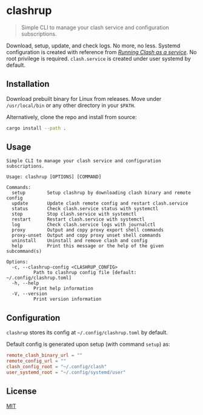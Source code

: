 # clashrup

> Simple CLI to manage your clash service and configuration subscriptions.

Download, setup, update, and check logs. No more, no less. Systemd configuration is created with reference from
[*Running Clash as a service*](https://github.com/Dreamacro/clash/wiki/Running-Clash-as-a-service). No root privilege is
required. `clash.service` is created under user systemd by default.

## Installation

Download prebuilt binary for Linux from releases. Move under `/usr/local/bin` or any other directory in your `$PATH`.

Alternatively, clone the repo and install from source:

```bash
cargo install --path .
```

## Usage

```
Simple CLI to manage your clash service and configuration subscriptions.

Usage: clashrup [OPTIONS] [COMMAND]

Commands:
  setup        Setup clashrup by downloading clash binary and remote config
  update       Update clash remote config and restart clash.service
  status       Check clash.service status with systemctl
  stop         Stop clash.service with systemctl
  restart      Restart clash.service with systemctl
  log          Check clash.service logs with journalctl
  proxy        Output and copy proxy export shell commands
  proxy-unset  Output and copy proxy unset shell commands
  uninstall    Uninstall and remove clash and config
  help         Print this message or the help of the given subcommand(s)

Options:
  -c, --clashrup-config <CLASHRUP_CONFIG>
          Path to clashrup config file [default: ~/.config/clashrup.toml]
  -h, --help
          Print help information
  -V, --version
          Print version information
```

## Configuration

`clashrup` stores its config at `~/.config/clashrup.toml` by default.

Default config is generated upon setup (with command `setup`) as:

```toml
remote_clash_binary_url = ""
remote_config_url = ""
clash_config_root = "~/.config/clash"
user_systemd_root = "~/.config/systemd/user"
```

## License

[MIT](LICENSE)
